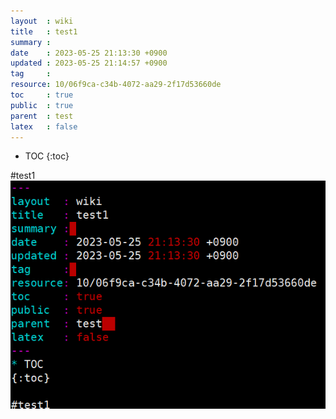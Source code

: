 ```yaml
---
layout  : wiki
title   : test1
summary : 
date    : 2023-05-25 21:13:30 +0900
updated : 2023-05-25 21:14:57 +0900
tag     : 
resource: 10/06f9ca-c34b-4072-aa29-2f17d53660de
toc     : true
public  : true
parent  : test  
latex   : false
---
```

* TOC
{:toc}

#test1
![image]( /resource/10/06f9ca-c34b-4072-aa29-2f17d53660de/240908504-0eb1c45c-cfee-4a52-81a5-ba7b11cbd9f3.png)

